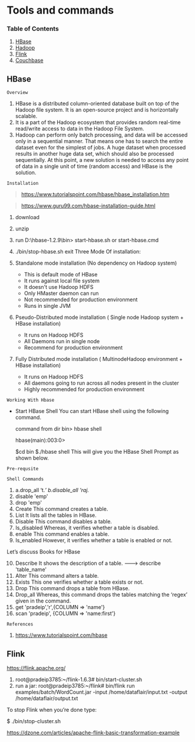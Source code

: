 # Tools and commands





### Table of Contents
1. [HBase](#HBase)
2. [Hadoop](#Hadoop)
3. [Flink](#Flink)
4. [Couchbase](#Couchbase)








## HBase

``Overview``

1. HBase is a distributed column-oriented database built on top of the Hadoop file system. It is an open-source project and is horizontally scalable.
2. It is a part of the Hadoop ecosystem that provides random real-time read/write access to data in the Hadoop File System.
3. Hadoop can perform only batch processing, and data will be accessed only in a sequential manner. That means one has to search  the entire dataset even for the simplest of jobs. A huge dataset when processed results in another huge data set, which should also be processed sequentially. At this point, a new solution is needed to access any point of data in a single unit of time (random access) and HBase is the solution.

``Installation``

> https://www.tutorialspoint.com/hbase/hbase_installation.htm

> https://www.guru99.com/hbase-installation-guide.html

1. download
2. unzip
3. run D:\hbase-1.2.9\bin> start-hbase.sh or start-hbase.cmd
4. ./bin/stop-hbase.sh
    exit
Three Mode Of installation:

1. Standalone mode installation (No dependency on Hadoop system)
    - This is default mode of HBase
    - It runs against local file system
    - It doesn't use Hadoop HDFS
    - Only HMaster daemon can run
    - Not recommended for production environment
    - Runs in single JVM

2. Pseudo-Distributed mode installation ( Single node Hadoop system + HBase installation)
    - It runs on Hadoop HDFS
    - All Daemons run in single node
    - Recommend for production environment
    
3. Fully Distributed mode installation ( MultinodeHadoop environment + HBase installation)
    - It runs on Hadoop HDFS
    - All daemons going to run across all nodes present in the cluster
    - Highly recommended for production environment


``Working With Hbase``

- Start HBase Shell 
  You can start HBase shell using the following command.

  command from dir bin> hbase shell
  
  hbase(main):003:0>

  $cd bin
  $./hbase shell
  This will give you the HBase Shell Prompt as shown below.


``Pre-requsite``






``Shell Commands``


1. a.drop_all ‘t.*’ 
   b.disable_all 'raj.* 
2. disable 'emp'
3. drop 'emp'
4. Create		This command creates a table.
5. List			It lists all the tables in HBase.
6. Disable		This command disables a table.
7. Is_disabled	Whereas, it verifies whether a table is disabled.
8. enable		This command enables a table.
9. Is_enabled	However, it verifies whether a table is enabled or not.

Let’s discuss Books for HBase

10. Describe	It shows the description of a table. ---> describe 'table_name'
11. Alter		This command alters a table.
12. Exists		This one verifies whether a table exists or not.
13. Drop			This command drops a table from HBase.
14. Drop_all	Whereas,  this command drops the tables matching the ‘regex’ given in the command.
15. get 'pradeip','r',{COLUMN => 'name'}
16. scan 'pradeip', {COLUMN => 'name:first'}
 
 

``References``

1. https://www.tutorialspoint.com/hbase




## Flink

https://flink.apache.org/

1. root@pradeip3785:~/flink-1.6.3# bin/start-cluster.sh
2. run a jar: root@pradeip3785:~/flink# bin/flink run examples/batch/WordCount.jar -input /home/dataflair/input.txt -output /home/dataflair/output.txt

To stop Flink when you’re done type:

$ ./bin/stop-cluster.sh

https://dzone.com/articles/apache-flink-basic-transformation-example





